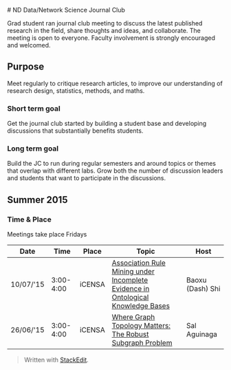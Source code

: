 #<i class="icon-home"></i> ND Data/Network Science Journal Club

Grad student ran journal club meeting to discuss the latest published research in the field, share thoughts and ideas, and collaborate.  The meeting is open to everyone.  Faculty involvement is strongly encouraged and welcomed.
 
## <i class="icon-target"></i> Purpose
Meet regularly to critique research articles, to improve our understanding of research design, statistics, methods, and maths.

### Short term goal
Get the journal club started by building a student base and developing discussions that substantially benefits students.

### Long term goal
Build the JC to run during regular semesters and around topics or themes that overlap with different labs.  Grow both the number of discussion leaders and students that want to participate in the discussions.

## <i class="icon-users"></i> Summer 2015
### <i class="icon-calendar"></i> Time & Place

Meetings take place Fridays

|Date | Time | Place | Topic | Host |
------|------|-------|-------|-------
10/07/'15|3:00-4:00| iCENSA |[Association Rule Mining under Incomplete Evidence in Ontological Knowledge Bases](http://dl.acm.org/citation.cfm?id=2488425)| Baoxu (Dash) Shi
26/06/'15|3:00-4:00| iCENSA | [Where Graph Topology Matters: The Robust Subgraph Problem](http://www3.cs.stonybrook.edu/~leman/pubs/15-robust-subgraphs.pdf) | Sal Aguinaga






> Written with [StackEdit](https://stackedit.io/).